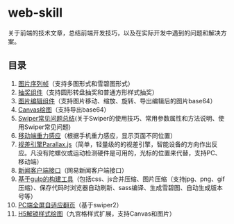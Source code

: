 # web-skill
关于前端的技术文章，总结前端开发技巧，以及在实际开发中遇到的问题和解决方案。

## 目录 ##
1. [图片序列帧](http://tgideas.github.io/motion/doc/data/component/mo.Film.html)（支持多图形式和雪碧图形式）
2. [抽奖组件](http://tgideas.github.io/motion/doc/data/component/mo.Lottery.html)（支持圆形转盘抽奖和普通方形样式抽奖）
3. [图片编辑组件](https://github.com/rkweb/imgEditor)（支持图片移动、缩放、旋转、导出编辑后的图片base64） 
4. [Canvas绘图](./elCanvas)（支持导出base64）
5. [Swiper常见问题总结](./swiper-docs)(关于Swiper的使用技巧、常用参数属性和方法说明、使用Swiper常见问题)
6. [移动端重力感应](https://github.com/momo1030/Plugins/tree/master/pos-simplify.js)（根据手机重力感应，显示页面不同位置）
7. [视差引擎Parallax.js](http://www.jq22.com/jquery-info178)（简单，轻量级的的视差引擎，智能设备的方向作出反应。凡没有陀螺仪或运动检测硬件是可用的，光标的位置来代替，支持PC、移动端）
8. [新闻客户端接口](http://doc.ws.netease.com/pages/viewpage.action?pageId=2886075)（网易新闻客户端接口）
9. [基于gulp的构建工具](https://github.com/rkweb/gulp-tool)（包括css、js合并压缩、图片压缩（支持jpg、png、gif压缩）、保存代码时浏览器自动刷新、sass编译、生成雪碧图、自动生成版本号等）
10. [PC端全屏自适应翻页](https://github.com/momo1030/Plugins/tree/master/pc-responsive)（基于swiper2）
11. [H5解锁样式绘图](https://github.com/NalvyBoo/H5lock)（九宫格样式扩展，支持Canvas和图片）